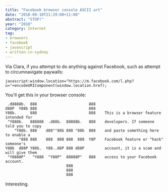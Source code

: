 ```yaml
---
title: "Facebook browser console ASCII art"
date: "2018-09-10T21:29:00+11:00"
abstract: "STOP!"
year: "2018"
category: Internet
tag:
- browsers
- facebook
- javascript
- written-in-sydney
---
```

Via Clara, if you attempt to do anything against Facebook, such as attempt to circumnavigate paywalls: 

    javascript:window.location="https://m.facebook.com/l.php?u="+encodeURIComponent(window.location.href);

You'll get this in your browser console:
                                                
     .d8888b.  888                       888    
    d88P  Y88b 888                       888    
    Y88b.      888                       888    This is a browser feature intended for 
     "Y888b.   888888  .d88b.  88888b.   888    developers. If someone told you to copy 
        "Y88b. 888    d88""88b 888 "88b  888    and paste something here to enable a 
          "888 888    888  888 888  888  Y8P    Facebook feature or "hack" someone's 
    Y88b  d88P Y88b.  Y88..88P 888 d88P         account, it is a scam and will give them 
     "Y8888P"   "Y888  "Y88P"  88888P"   888    access to your Facebook account.
                               888              
                               888              
                               888

Interesting.

